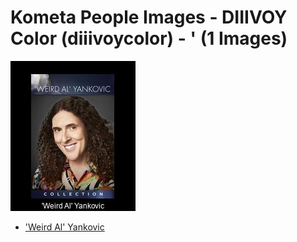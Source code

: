 # Kometa People Images - DIIIVOY Color (diiivoycolor) - ' (1 Images)
![Grid](grid.jpg)

* ['Weird Al' Yankovic](https://raw.githubusercontent.com/Kometa-Team/People-Images-diiivoycolor/master/'/Images/%27Weird%20Al%27%20Yankovic.jpg)